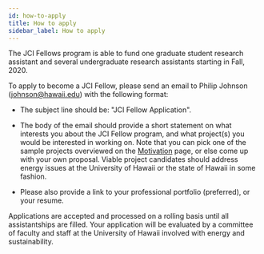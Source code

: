 ```yaml
---
id: how-to-apply
title: How to apply
sidebar_label: How to apply
---
```


The JCI Fellows program is able to fund one graduate student research assistant and several undergraduate research assistants starting in Fall, 2020.

To apply to become a JCI Fellow, please send an email to Philip Johnson (johnson@hawaii.edu) with the following format:

  * The subject line should be: "JCI Fellow Application".

  * The body of the email should provide a short statement on what interests you about the JCI Fellow program, and what project(s) you would be interested in working on. Note that you can pick one of the sample projects overviewed on the [Motivation](motivation.md) page, or else come up with your own proposal. Viable project candidates should address energy issues at the University of Hawaii or the state of Hawaii in some fashion.

  * Please also provide a link to your professional portfolio (preferred), or your resume.

Applications are accepted and processed on a rolling basis until all assistantships are filled.  Your application will be evaluated by a committee of faculty and staff at the University of Hawaii involved with energy and sustainability.
